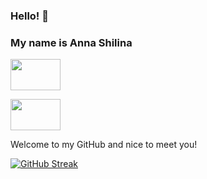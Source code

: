 ### Hello! 🙌

### My name is Anna Shilina

<a href="https://www.linkedin.com/in/anshilina/" target="blank"><img align="center" src="https://blog.waalaxy.com/wp-content/uploads/2021/01/Linkedin-Logo-2048x1280.png" alt="" height="50" width="80" /></a>

<a href="https://www.codewars.com/users/annashilina/stats" target="blank"><img align="center" src="[https://www.codewars.com/users/annashilina/badges/micro](https://www.codewars.com/users/annashilina/badges/large)" alt="" height="50" width="80" /></a>


Welcome to my GitHub and nice to meet you!



[![GitHub Streak](http://github-readme-streak-stats.herokuapp.com?user=anshilina&theme=calm)](https://git.io/streak-stats)
